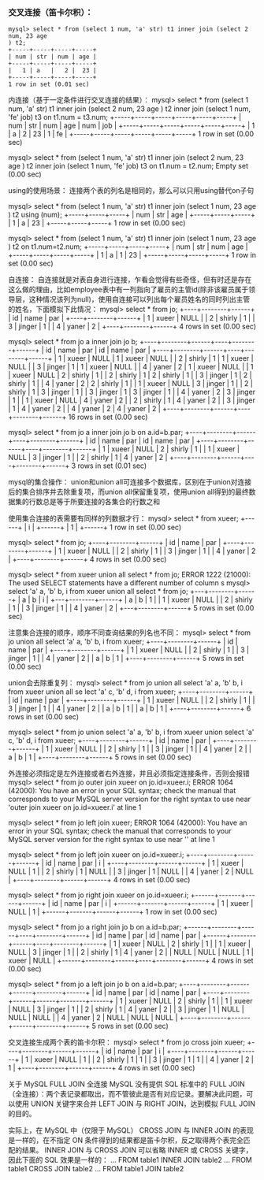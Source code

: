 ### 交叉连接（笛卡尔积）：
```mysql
mysql> select * from (select 1 num, 'a' str) t1 inner join (select 2 num, 23 age
) t2;
+-----+-----+-----+-----+
| num | str | num | age |
+-----+-----+-----+-----+
|   1 | a   |   2 |  23 |
+-----+-----+-----+-----+
1 row in set (0.01 sec)
```
内连接（基于一定条件进行交叉连接的结果）：
mysql> select * from (select 1 num, 'a' str) t1 inner join (select 2 num, 23 age
) t2 inner join (select 1 num, 'fe' job) t3 on t1.num = t3.num;
+-----+-----+-----+-----+-----+-----+
| num | str | num | age | num | job |
+-----+-----+-----+-----+-----+-----+
|   1 | a   |   2 |  23 |   1 | fe  |
+-----+-----+-----+-----+-----+-----+
1 row in set (0.00 sec)

mysql> select * from (select 1 num, 'a' str) t1 inner join (select 2 num, 23 age
) t2 inner join (select 1 num, 'fe' job) t3 on t1.num = t2.num;
Empty set (0.00 sec)

using的使用场景：
连接两个表的列名是相同的，那么可以只用using替代on子句

mysql> select * from (select 1 num, 'a' str) t1 inner join (select 1 num, 23 age
) t2 using (num);
+-----+-----+-----+
| num | str | age |
+-----+-----+-----+
|   1 | a   |  23 |
+-----+-----+-----+
1 row in set (0.00 sec)

mysql> select * from (select 1 num, 'a' str) t1 inner join (select 1 num, 23 age
) t2 on t1.num=t2.num;
+-----+-----+-----+-----+
| num | str | num | age |
+-----+-----+-----+-----+
|   1 | a   |   1 |  23 |
+-----+-----+-----+-----+
1 row in set (0.00 sec)

自连接：
自连接就是对表自身进行连接，乍看会觉得有些奇怪，但有时还是存在这么做的理由，比如employee表中有一列指向了雇员的主管id(除非该雇员属于领导层，这种情况该列为null)，使用自连接可以列出每个雇员姓名的同时列出主管的姓名，下面模拟下此情况：
mysql> select * from jo;
+----+--------+------+
| id | name   | par  |
+----+--------+------+
|  1 | xueer  | NULL |
|  2 | shirly |    1 |
|  3 | jinger |    1 |
|  4 | yaner  |    2 |
+----+--------+------+
4 rows in set (0.00 sec)

mysql> select * from jo a inner join jo b;
+----+--------+------+----+--------+------+
| id | name   | par  | id | name   | par  |
+----+--------+------+----+--------+------+
|  1 | xueer  | NULL |  1 | xueer  | NULL |
|  2 | shirly |    1 |  1 | xueer  | NULL |
|  3 | jinger |    1 |  1 | xueer  | NULL |
|  4 | yaner  |    2 |  1 | xueer  | NULL |
|  1 | xueer  | NULL |  2 | shirly |    1 |
|  2 | shirly |    1 |  2 | shirly |    1 |
|  3 | jinger |    1 |  2 | shirly |    1 |
|  4 | yaner  |    2 |  2 | shirly |    1 |
|  1 | xueer  | NULL |  3 | jinger |    1 |
|  2 | shirly |    1 |  3 | jinger |    1 |
|  3 | jinger |    1 |  3 | jinger |    1 |
|  4 | yaner  |    2 |  3 | jinger |    1 |
|  1 | xueer  | NULL |  4 | yaner  |    2 |
|  2 | shirly |    1 |  4 | yaner  |    2 |
|  3 | jinger |    1 |  4 | yaner  |    2 |
|  4 | yaner  |    2 |  4 | yaner  |    2 |
+----+--------+------+----+--------+------+
16 rows in set (0.00 sec)

mysql> select * from jo a inner join jo b on a.id=b.par;
+----+--------+------+----+--------+------+
| id | name   | par  | id | name   | par  |
+----+--------+------+----+--------+------+
|  1 | xueer  | NULL |  2 | shirly |    1 |
|  1 | xueer  | NULL |  3 | jinger |    1 |
|  2 | shirly |    1 |  4 | yaner  |    2 |
+----+--------+------+----+--------+------+
3 rows in set (0.01 sec)



mysql的集合操作：
union和union all可连接多个数据库，区别在于union对连接后的集合排序并去除重复项，而union all保留重复项，使用union all得到的最终数据集的行数总是等于所要连接的各集合的行数之和

使用集合连接的表需要有同样的列数据才行：
mysql> select * from xueer;
+------+
| i    |
+------+
|    1 |
+------+
1 row in set (0.00 sec)

mysql> select * from jo;
+----+--------+------+
| id | name   | par  |
+----+--------+------+
|  1 | xueer  | NULL |
|  2 | shirly |    1 |
|  3 | jinger |    1 |
|  4 | yaner  |    2 |
+----+--------+------+
4 rows in set (0.00 sec)

mysql> select * from xueer union all select * from jo;
ERROR 1222 (21000): The used SELECT statements have a different number of column
s
mysql> select 'a' a, 'b' b, i from xueer union all select * from jo;
+---+--------+------+
| a | b      | i    |
+---+--------+------+
| a | b      |    1 |
| 1 | xueer  | NULL |
| 2 | shirly |    1 |
| 3 | jinger |    1 |
| 4 | yaner  |    2 |
+---+--------+------+
5 rows in set (0.00 sec)

注意集合连接的顺序，顺序不同查询结果的列名也不同：
mysql> select * from jo union all select 'a' a, 'b' b, i from xueer;
+----+--------+------+
| id | name   | par  |
+----+--------+------+
| 1  | xueer  | NULL |
| 2  | shirly |    1 |
| 3  | jinger |    1 |
| 4  | yaner  |    2 |
| a  | b      |    1 |
+----+--------+------+
5 rows in set (0.00 sec)

union会去除重复列：
mysql> select * from jo union all select 'a' a, 'b' b, i from xueer union all se
lect 'a' c, 'b' d, i from xueer;
+----+--------+------+
| id | name   | par  |
+----+--------+------+
| 1  | xueer  | NULL |
| 2  | shirly |    1 |
| 3  | jinger |    1 |
| 4  | yaner  |    2 |
| a  | b      |    1 |
| a  | b      |    1 |
+----+--------+------+
6 rows in set (0.00 sec)

mysql> select * from jo union select 'a' a, 'b' b, i from xueer union select 'a'
 c, 'b' d, i from xueer;
+----+--------+------+
| id | name   | par  |
+----+--------+------+
| 1  | xueer  | NULL |
| 2  | shirly |    1 |
| 3  | jinger |    1 |
| 4  | yaner  |    2 |
| a  | b      |    1 |
+----+--------+------+
5 rows in set (0.00 sec)

外连接必须指定是左外连接或者右外连接，并且必须指定连接条件，否则会报错
mysql> select * from jo outer join xueer on jo.id=xueer.i;
ERROR 1064 (42000): You have an error in your SQL syntax; check the manual that
corresponds to your MySQL server version for the right syntax to use near 'outer
 join xueer on jo.id=xueer.i' at line 1

mysql> select * from jo left join xueer;
ERROR 1064 (42000): You have an error in your SQL syntax; check the manual that
corresponds to your MySQL server version for the right syntax to use near '' at
line 1

mysql> select * from jo left join xueer on jo.id=xueer.i;
+----+--------+------+------+
| id | name   | par  | i    |
+----+--------+------+------+
|  1 | xueer  | NULL |    1 |
|  2 | shirly |    1 | NULL |
|  3 | jinger |    1 | NULL |
|  4 | yaner  |    2 | NULL |
+----+--------+------+------+
4 rows in set (0.00 sec)

mysql> select * from jo right join xueer on jo.id=xueer.i;
+------+-------+------+------+
| id   | name  | par  | i    |
+------+-------+------+------+
|    1 | xueer | NULL |    1 |
+------+-------+------+------+
1 row in set (0.00 sec)

mysql> select * from jo a right join jo b on a.id=b.par;
+------+--------+------+----+--------+------+
| id   | name   | par  | id | name   | par  |
+------+--------+------+----+--------+------+
|    1 | xueer  | NULL |  2 | shirly |    1 |
|    1 | xueer  | NULL |  3 | jinger |    1 |
|    2 | shirly |    1 |  4 | yaner  |    2 |
| NULL | NULL   | NULL |  1 | xueer  | NULL |
+------+--------+------+----+--------+------+
4 rows in set (0.00 sec)

mysql> select * from jo a left join jo b on a.id=b.par;
+----+--------+------+------+--------+------+
| id | name   | par  | id   | name   | par  |
+----+--------+------+------+--------+------+
|  1 | xueer  | NULL |    2 | shirly |    1 |
|  1 | xueer  | NULL |    3 | jinger |    1 |
|  2 | shirly |    1 |    4 | yaner  |    2 |
|  3 | jinger |    1 | NULL | NULL   | NULL |
|  4 | yaner  |    2 | NULL | NULL   | NULL |
+----+--------+------+------+--------+------+
5 rows in set (0.00 sec)

交叉连接生成两个表的笛卡尔积：
mysql> select * from jo cross join xueer;
+----+--------+------+------+
| id | name   | par  | i    |
+----+--------+------+------+
|  1 | xueer  | NULL |    1 |
|  2 | shirly |    1 |    1 |
|  3 | jinger |    1 |    1 |
|  4 | yaner  |    2 |    1 |
+----+--------+------+------+
4 rows in set (0.00 sec)

关于 MySQL FULL JOIN 全连接
MySQL 没有提供 SQL 标准中的 FULL JOIN（全连接）：两个表记录都取出，而不管彼此是否有对应记录。要解决此问题，可以使用 UNION 关键字来合并 LEFT JOIN 与 RIGHT JOIN，达到模拟 FULL JOIN 的目的。

实际上，在 MySQL 中（仅限于 MySQL） CROSS JOIN 与 INNER JOIN 的表现是一样的，在不指定 ON 条件得到的结果都是笛卡尔积，反之取得两个表完全匹配的结果。
INNER JOIN 与 CROSS JOIN 可以省略 INNER 或 CROSS 关键字，因此下面的 SQL 效果是一样的：
... FROM table1 INNER JOIN table2
... FROM table1 CROSS JOIN table2
... FROM table1 JOIN table2